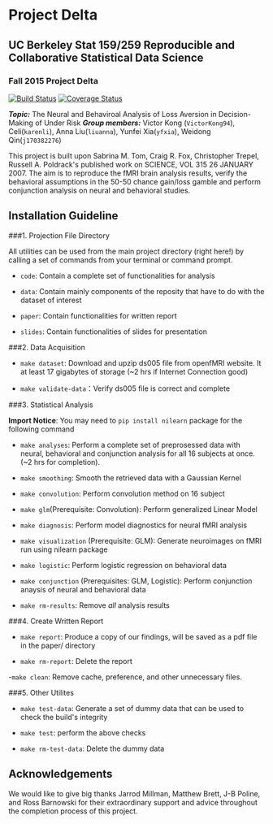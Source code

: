 # Project Delta
## UC Berkeley Stat 159/259 Reproducible and Collaborative Statistical Data Science 
### Fall 2015 Project Delta

[![Build
Status](https://travis-ci.org/berkeley-stat159/project-delta.svg?branch=master)](https://travis-ci.org/berkeley-stat159/project-delta?branch=master)
[![Coverage
Status](https://coveralls.io/repos/berkeley-stat159/project-delta/badge.svg?branch=master)](https://coveralls.io/r/berkeley-stat159/project-delta?branch=master)

_**Topic:**_ The Neural and Behaviroal Analysis of Loss Aversion in Decision-Making of Under Risk 
_**Group members:**_ 
Victor Kong (`VictorKong94`), 
Celi(`karenli`), 
Anna Liu(`liuanna`), 
Yunfei Xia(`yfxia`), 
Weidong Qin(`j170382276`)

This project is built upon Sabrina M. Tom, Craig R. Fox, Christopher Trepel, Russell A. Poldrack's published work on SCIENCE, VOL 315 26 JANUARY 2007. 
The aim is to reproduce the fMRI brain analysis results, verify the behavioral assumptions in the 50-50 chance gain/loss gamble and perform conjunction analysis on neural and behavioral studies. 

## Installation Guideline

###1. Projection File Directory 

All utilities can be used from the main project directory (right here!) by
calling a set of commands from your terminal or command prompt.  

- `code`: Contain a complete set of functionalities for analysis 

- `data`: Contain mainly components of the reposity that have to do with the dataset of interest

- `paper`: Contain functionalities for written report

- `slides`: Contain functionalities of slides for presentation

###2. Data Acquisition
- `make dataset`: Download and upzip ds005 file from openfMRI website. It at least 17 gigabytes of storage (~2 hrs if Internet Connection good) 

- `make validate-data`：Verify ds005 file is correct and complete
 

###3. Statistical Analysis 

**Import Notice**: You may need to `pip install nilearn` package for the following command 
- `make analyses`: Perform a complete set of preprosessed data with neural, behavioral and conjunction analysis for all 16 subjects at once. (~2 hrs for completion). 

- `make smoothing`: Smooth the retrieved data with a Gaussian Kernel

- `make convolution`: Perform convolution method on 16 subject

- `make glm`(Prerequisite: Convolution): Perform generalized Linear Model 

- `make diagnosis`: Perform model diagnostics for neural fMRI analysis

- `make visualization` (Prerequisite: GLM): Generate neuroimages on fMRI run using nilearn package

- `make logistic`: Perform logistic regression on behavioral data 

- `make conjunction` (Prerequisites: GLM, Logistic): Perform conjunction anaysis of neural and behavioral data

- `make rm-results`: Remove *all* analysis results

###4. Create Written Report

- `make report`: Produce a copy of our findings, will be saved as a pdf file in the paper/ directory

- `make rm-report`: Delete the report

-`make clean`: Remove cache, preference, and other unnecessary files.

###5. Other Utilites

- `make test-data`: Generate a set of dummy data that can be used to check the build's integrity

- `make test`: perform the above checks

- `make rm-test-data`: Delete the dummy data


## Acknowledgements

We would like to give big thanks Jarrod Millman, Matthew Brett, J-B Poline, and Ross Barnowski for their extraordinary support and advice throughout the completion process of this project. 


